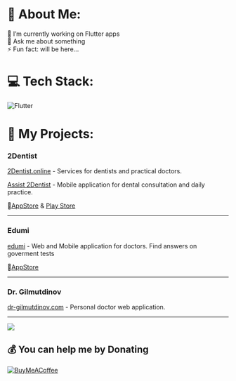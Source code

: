 # 💫 About Me:
🔭 I’m currently working on Flutter apps<br>💬 Ask me about something<br>⚡ Fun fact: will be here...


# 💻 Tech Stack:
![Flutter](https://img.shields.io/badge/Flutter-%2302569B.svg?style=flat&logo=Flutter&logoColor=white)
# 🌱 My Projects:

### 2Dentist
[2Dentist.online](https://2dentist.online) - Services for dentists and practical doctors.

[Assist 2Dentist](https://assist.2dentist.online) - Mobile application for dental consultation and daily practice.

📱[AppStore](https://apps.apple.com/ru/app/assist-2dentist/id6449236074) & [Play Store](https://play.google.com/store/apps/details?id=stom.stomhelp)


---
### Edumi
[edumi](https://edumi.2dentist.online) - Web and Mobile application for doctors. Find answers on goverment tests

📱[AppStore](https://apps.apple.com/ru/app/edumi/id6502229268)

---
### Dr. Gilmutdinov 
[dr-gilmutdinov.com](https://dr-gilmutdinov.com) - Personal doctor web application.


---
[![](https://visitcount.itsvg.in/api?id=MrFantuk&icon=0&color=0)](https://visitcount.itsvg.in)

  ## 💰 You can help me by Donating
  [![BuyMeACoffee](https://img.shields.io/badge/Buy%20Me%20a%20Coffee-ffdd00?style=for-the-badge&logo=buy-me-a-coffee&logoColor=black)](https://buymeacoffee.com/2dentist) 

  
<!-- Proudly created with GPRM ( https://gprm.itsvg.in ) -->
